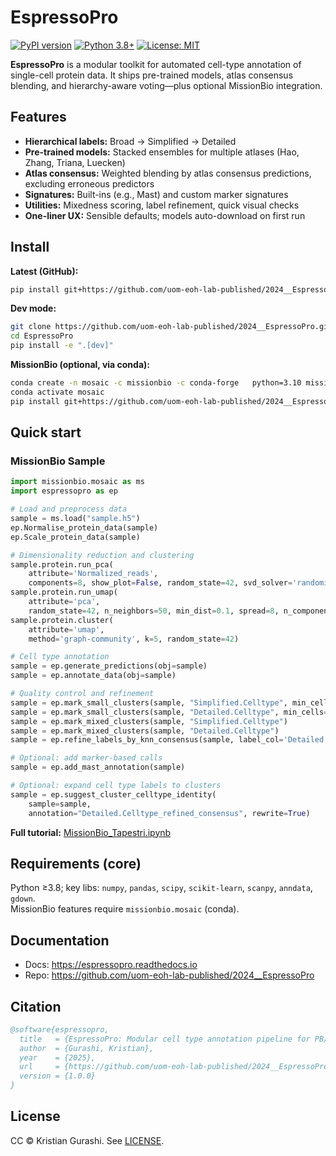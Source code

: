# EspressoPro

[![PyPI version](https://badge.fury.io/py/espressopro.svg)](https://badge.fury.io/py/espressopro)
[![Python 3.8+](https://img.shields.io/badge/python-3.8+-blue.svg)](https://www.python.org/downloads/)
[![License: MIT](https://img.shields.io/badge/License-MIT-yellow.svg)](LICENSE)

**EspressoPro** is a modular toolkit for automated cell-type annotation of single-cell protein data. It ships pre-trained models, atlas consensus blending, and hierarchy-aware voting—plus optional MissionBio integration.

## Features

- **Hierarchical labels:** Broad → Simplified → Detailed  
- **Pre-trained models:** Stacked ensembles for multiple atlases (Hao, Zhang, Triana, Luecken)  
- **Atlas consensus:** Weighted blending by atlas consensus predictions, excluding erroneous predictors
- **Signatures:** Built-ins (e.g., Mast) and custom marker signatures  
- **Utilities:** Mixedness scoring, label refinement, quick visual checks  
- **One-liner UX:** Sensible defaults; models auto-download on first run

## Install

**Latest (GitHub):**
```bash
pip install git+https://github.com/uom-eoh-lab-published/2024__EspressoPro.git
```

**Dev mode:**
```bash
git clone https://github.com/uom-eoh-lab-published/2024__EspressoPro.git
cd EspressoPro
pip install -e ".[dev]"
```

**MissionBio (optional, via conda):**
```bash
conda create -n mosaic -c missionbio -c conda-forge   python=3.10 missionbio.mosaic-base=3.12.2 python-kaleido -y
conda activate mosaic
pip install git+https://github.com/uom-eoh-lab-published/2024__EspressoPro.git
```

## Quick start

### MissionBio Sample
```python
import missionbio.mosaic as ms
import espressopro as ep

# Load and preprocess data
sample = ms.load("sample.h5")  
ep.Normalise_protein_data(sample)  
ep.Scale_protein_data(sample)  

# Dimensionality reduction and clustering
sample.protein.run_pca(
    attribute='Normalized_reads', 
    components=8, show_plot=False, random_state=42, svd_solver='randomized')  
sample.protein.run_umap(
    attribute='pca', 
    random_state=42, n_neighbors=50, min_dist=0.1, spread=8, n_components=2)  
sample.protein.cluster(
    attribute='umap', 
    method='graph-community', k=5, random_state=42)  

# Cell type annotation
sample = ep.generate_predictions(obj=sample)  
sample = ep.annotate_data(obj=sample)  

# Quality control and refinement
sample = ep.mark_small_clusters(sample, "Simplified.Celltype", min_cells=3)
sample = ep.mark_small_clusters(sample, "Detailed.Celltype", min_cells=3)
sample = ep.mark_mixed_clusters(sample, "Simplified.Celltype")
sample = ep.mark_mixed_clusters(sample, "Detailed.Celltype")
sample = ep.refine_labels_by_knn_consensus(sample, label_col='Detailed.Celltype')

# Optional: add marker-based calls
sample = ep.add_mast_annotation(sample)

# Optional: expand cell type labels to clusters
sample = ep.suggest_cluster_celltype_identity(
    sample=sample,
    annotation="Detailed.Celltype_refined_consensus", rewrite=True)
```

**Full tutorial:** [MissionBio_Tapestri.ipynb](https://github.com/uom-eoh-lab-published/2024__EspressoPro/blob/main/tutorials/MissionBio_Tapestri.ipynb)

## Requirements (core)

Python ≥3.8; key libs: `numpy`, `pandas`, `scipy`, `scikit-learn`, `scanpy`, `anndata`, `gdown`.  
MissionBio features require `missionbio.mosaic` (conda).

## Documentation

- Docs: <https://espressopro.readthedocs.io>  
- Repo: <https://github.com/uom-eoh-lab-published/2024__EspressoPro>

## Citation
```bibtex
@software{espressopro,
  title   = {EspressoPro: Modular cell type annotation pipeline for PB/BM-MNCs single-cell protein data},
  author  = {Gurashi, Kristian},
  year    = {2025},
  url     = {https://github.com/uom-eoh-lab-published/2024__EspressoPro},
  version = {1.0.0}
}
```

## License

CC © Kristian Gurashi. See [LICENSE](LICENSE).
